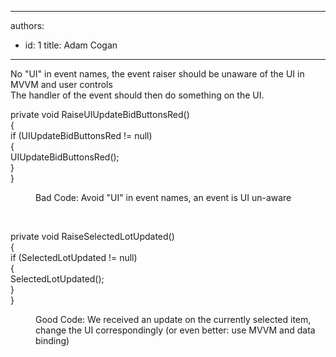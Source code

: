 

---
authors:
  - id: 1
    title: Adam Cogan
---




<span class='intro'> No &quot;UI&quot; in event names, the event raiser should be unaware of the UI in MVVM and user controls<br>The handler of the event should then do something on the UI. <br> </span>

<p class="ssw15-rteElement-CodeArea">  private void RaiseUIUpdateBidButtonsRed()<br>&#123;<br>if (UIUpdateBidButtonsRed != null)<br>&#123;<br>UIUpdateBidButtonsRed();<br>&#125;<br>&#125;</p><dd class="ssw15-rteElement-FigureBad"> Bad Code&#58; Avoid &quot;UI&quot; in event names, an event is UI un-aware</dd><p>​​<br></p><p class="ssw15-rteElement-CodeArea"> private void RaiseSelectedLotUpdated()<br>&#123;<br>if (SelectedLotUpdated != null)<br>&#123;<br>SelectedLotUpdated();<br>&#125;<br>&#125;</p><dd class="ssw15-rteElement-FigureGood"> Good Code&#58; We received an update on the currently selected item, change the UI correspondingly (or even better&#58; use MVVM and data binding)</dd><p>​<br></p>


